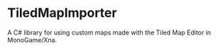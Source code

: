 # TiledMapImporter
A C# library for using custom maps made with the Tiled Map Editor in MonoGame/Xna.
